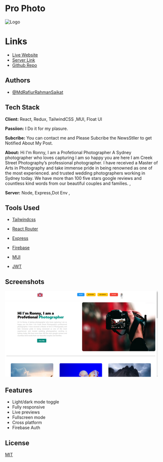 # Pro Photo

![Logo](./src/Assest/logo.ico)



# Links

- [Live Website]( https://my-review-32ae3.web.app/)
- [Server Link](https://review-server-iota.vercel.app/)
- [Github Repo](https://github.com/Porgramming-Hero-web-course/b6a11-service-review-client-side-MdRafiurRahmanSaikat)

## Authors

- [@MdRafiurRahmanSaikat](https://github.com/MdRafiurRahmanSaikat/)

## Tech Stack

**Client:** React, Redux, TailwindCSS ,MUI, Float UI

**Passiion:** I Do it for my plasure.



**Subcribe:** You can contact me and Please Subcribe the NewsStller to get Notified About My Post.



**About:** Hi I’m Ronny, I am a Profetional Photographer  A Sydney photographer who loves capturing I am so happy you are here I am Creek Street Photography’s professional photographer. I have received a Master of Arts in Photography and take immense pride in being renowned as one of the most experienced. and trusted wedding photographers working in Sydney today. We have more than 100 five stars google reviews and countless kind words from our beautiful couples and families. ,

**Server:** Node, Express,Dot Env ,


## Tools Used

- [Tailwindcss](https://tailwindcss.com/)
- [React Router](https://reactrouter.com/en/main)

- [Express](https://expressjs.com/)
- [Firebase](https://firebase.google.com/)
- [MUI](https://expressjs.com/)
- [JWT](https://firebase.google.com/)

## Screenshots

![App Screenshot](./src/Assest/Screenshot.png)

## Features

- Light/dark mode toggle
- Fully responsive
- Live previews
- Fullscreen mode
- Cross platform
- Firebase Auth

## License

[MIT](https://choosealicense.com/licenses/mit/)
